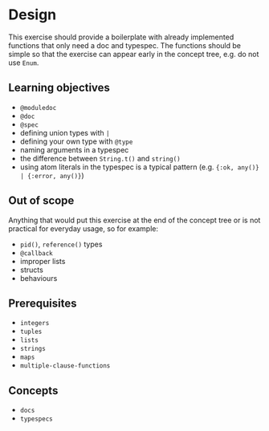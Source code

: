 # Design

This exercise should provide a boilerplate with already implemented functions that only need a doc and typespec. The functions should be simple so that the exercise can appear early in the concept tree, e.g. do not use `Enum`.

## Learning objectives

- `@moduledoc`
- `@doc`
- `@spec`
- defining union types with `|`
- defining your own type with `@type`
- naming arguments in a typespec
- the difference between `String.t()` and `string()`
- using atom literals in the typespec is a typical pattern (e.g. `{:ok, any()} | {:error, any()}`)

## Out of scope

Anything that would put this exercise at the end of the concept tree or is not practical for everyday usage, so for example:
- `pid()`, `reference()` types
- `@callback`
- improper lists
- structs
- behaviours

## Prerequisites

- `integers`
- `tuples`
- `lists`
- `strings`
- `maps`
- `multiple-clause-functions`

## Concepts

- `docs`
- `typespecs`

